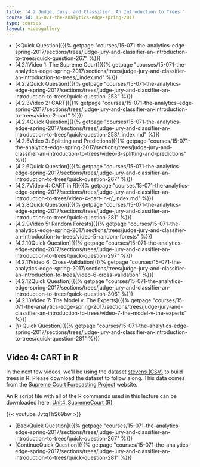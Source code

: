 ```yaml
---
title: '4.2 Judge, Jury, and Classifier: An Introduction to Trees '
course_id: 15-071-the-analytics-edge-spring-2017
type: courses
layout: videogallery
---
```

*   [<Quick Question]({{% getpage "courses/15-071-the-analytics-edge-spring-2017/sections/trees/judge-jury-and-classifier-an-introduction-to-trees/quick-question-267" %}})
*   [4.2.1Video 1: The Supreme Court]({{% getpage "courses/15-071-the-analytics-edge-spring-2017/sections/trees/judge-jury-and-classifier-an-introduction-to-trees/_index.md" %}})
*   [4.2.2Quick Question]({{% getpage "courses/15-071-the-analytics-edge-spring-2017/sections/trees/judge-jury-and-classifier-an-introduction-to-trees/quick-question-253" %}})
*   [4.2.3Video 2: CART]({{% getpage "courses/15-071-the-analytics-edge-spring-2017/sections/trees/judge-jury-and-classifier-an-introduction-to-trees/video-2-cart" %}})
*   [4.2.4Quick Question]({{% getpage "courses/15-071-the-analytics-edge-spring-2017/sections/trees/judge-jury-and-classifier-an-introduction-to-trees/quick-question-258/_index.md" %}})
*   [4.2.5Video 3: Splitting and Predictions]({{% getpage "courses/15-071-the-analytics-edge-spring-2017/sections/trees/judge-jury-and-classifier-an-introduction-to-trees/video-3-splitting-and-predictions" %}})
*   [4.2.6Quick Question]({{% getpage "courses/15-071-the-analytics-edge-spring-2017/sections/trees/judge-jury-and-classifier-an-introduction-to-trees/quick-question-267" %}})
*   [4.2.7Video 4: CART in R]({{% getpage "courses/15-071-the-analytics-edge-spring-2017/sections/trees/judge-jury-and-classifier-an-introduction-to-trees/video-4-cart-in-r/_index.md" %}})
*   [4.2.8Quick Question]({{% getpage "courses/15-071-the-analytics-edge-spring-2017/sections/trees/judge-jury-and-classifier-an-introduction-to-trees/quick-question-281" %}})
*   [4.2.9Video 5: Random Forests]({{% getpage "courses/15-071-the-analytics-edge-spring-2017/sections/trees/judge-jury-and-classifier-an-introduction-to-trees/video-5-random-forests" %}})
*   [4.2.10Quick Question]({{% getpage "courses/15-071-the-analytics-edge-spring-2017/sections/trees/judge-jury-and-classifier-an-introduction-to-trees/quick-question-297" %}})
*   [4.2.11Video 6: Cross-Validation]({{% getpage "courses/15-071-the-analytics-edge-spring-2017/sections/trees/judge-jury-and-classifier-an-introduction-to-trees/video-6-cross-validation" %}})
*   [4.2.12Quick Question]({{% getpage "courses/15-071-the-analytics-edge-spring-2017/sections/trees/judge-jury-and-classifier-an-introduction-to-trees/quick-question-306" %}})
*   [4.2.13Video 7: The Model v. The Experts]({{% getpage "courses/15-071-the-analytics-edge-spring-2017/sections/trees/judge-jury-and-classifier-an-introduction-to-trees/video-7-the-model-v-the-experts" %}})
*   [\\>Quick Question]({{% getpage "courses/15-071-the-analytics-edge-spring-2017/sections/trees/judge-jury-and-classifier-an-introduction-to-trees/quick-question-281" %}})

Video 4: CART in R
------------------

In the next few videos, we'll be using the dataset [stevens (CSV)](https://open-learning-course-data-ci.s3.amazonaws.com/15-071-the-analytics-edge-spring-2017/1fae15ece6119c72496aa45be0f4b024_stevens.csv) to build trees in R. Please download the dataset to follow along. This data comes from the [Supreme Court Forecasting Project](http://wusct.wustl.edu/data.php) website.

An R script file with all of the R commands used in this lecture can be downloaded here: [Unit4\_SupremeCourt (R)](https://open-learning-course-data-ci.s3.amazonaws.com/15-071-the-analytics-edge-spring-2017/4b3d86026f29ac088fd4a59adf74a01e_Unit4_SupremeCourt.R).

{{< youtube JvtqThS69bw >}}

*   [BackQuick Question]({{% getpage "courses/15-071-the-analytics-edge-spring-2017/sections/trees/judge-jury-and-classifier-an-introduction-to-trees/quick-question-267" %}})
*   [ContinueQuick Question]({{% getpage "courses/15-071-the-analytics-edge-spring-2017/sections/trees/judge-jury-and-classifier-an-introduction-to-trees/quick-question-281" %}})
